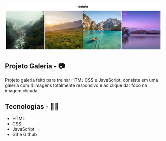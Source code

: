 <p>
  <img src="./github/galeria-thumb.png">
</p>

## Projeto Galeria - 📷
Projeto galeria feito para treinar HTML CSS e JavaScript, consiste em uma galeria com 4 imagens totalmente responsivo e ao clique dar foco na imagem clicada.

## Tecnologias - 👨‍💻
- HTML 
- CSS
- JavaScript
- Git e Github 

